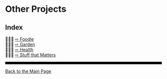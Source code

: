# Other Projects

## Index

🌸🌹🌸 [ ⇨ Foodle](/other/Foodie.md)  
🌹🌸🌹 [ ⇨ Garden](/other/Garden.md)  
🌼🌹🌼 [ ⇨ Health](/other/Health.md)  
🌹🌼🌹 [ ⇨ Stuff that Matters](/other/Matter.md)  


<hr style="height:8px;border-width:0;color:black;background-color:black">

[Back to the Main Page](../index.md)
